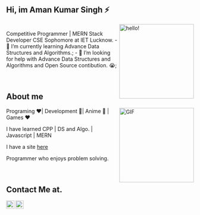 ## Hi, im Aman Kumar Singh ⚡


 <img width="200" alt="hello!" align="right" src="https://giffiles.alphacoders.com/956/9562.gif">


<br>
Competitive Programmer | MERN Stack Developer
CSE Sophomore at IET Lucknow.
- 🌱 I’m currently learning Advance Data Structures and Algorithms.; 
- 🤔 I’m looking for help with Advance Data Structures and Algorithms and Open Source contibution. 😭;
<br><br><br>

## About me

<img align="right" height="200" alt="GIF" src="https://media.giphy.com/media/836HiJc7pgzy8iNXCn/giphy.gif" />
Programing ❤️| Development 💙| Anime 💚 | Games ❤️

I have learned CPP | DS and Algo. | Javascript | MERN

I have a site [here](http://www.maskmanlucifer.live/)

Programmer who enjoys problem solving.
<br><br><br>

## Contact Me at.
<a href="https://www.linkedin.com/in/markamansingh/">
  <img align="left" alt="Aman's LinkdeIN" width="22px" src="https://cdn.jsdelivr.net/npm/simple-icons@v3/icons/linkedin.svg" />
</a>
<a href="https://www.instagram.com/maskman_lucifer/">
  <img align="left" alt="Aman's Instagram" width="22px" src="https://cdn.jsdelivr.net/npm/simple-icons@v3/icons/instagram.svg" />
</a>

